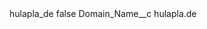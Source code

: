 <?xml version="1.0" encoding="UTF-8"?>
<CustomMetadata xmlns="http://soap.sforce.com/2006/04/metadata" xmlns:xsi="http://www.w3.org/2001/XMLSchema-instance" xmlns:xsd="http://www.w3.org/2001/XMLSchema">
    <label>hulapla_de</label>
    <protected>false</protected>
    <values>
        <field>Domain_Name__c</field>
        <value xsi:type="xsd:string">hulapla.de</value>
    </values>
</CustomMetadata>
